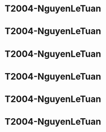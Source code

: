 # T2004-NguyenLeTuan
# T2004-NguyenLeTuan
# T2004-NguyenLeTuan
# T2004-NguyenLeTuan
# T2004-NguyenLeTuan
# T2004-NguyenLeTuan
